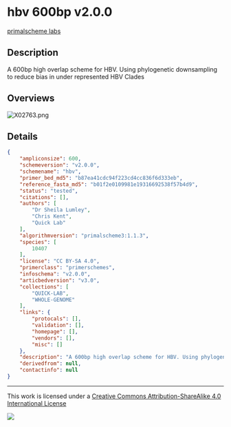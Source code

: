 # hbv 600bp v2.0.0

[primalscheme labs](https://labs.primalscheme.com/detail/hbv/600/v2.0.0)

## Description

A 600bp high overlap scheme for HBV. Using phylogenetic downsampling to reduce bias in under represented HBV Clades

## Overviews

![X02763.png](work/X02763.png)

## Details

```json
{
    "ampliconsize": 600,
    "schemeversion": "v2.0.0",
    "schemename": "hbv",
    "primer_bed_md5": "b87ea41cdc94f223cd4cc836f6d333eb",
    "reference_fasta_md5": "b01f2e0109981e19316692538f57b4d9",
    "status": "tested",
    "citations": [],
    "authors": [
        "Dr Sheila Lumley",
        "Chris Kent",
        "Quick Lab"
    ],
    "algorithmversion": "primalscheme3:1.1.3",
    "species": [
        10407
    ],
    "license": "CC BY-SA 4.0",
    "primerclass": "primerschemes",
    "infoschema": "v2.0.0",
    "articbedversion": "v3.0",
    "collections": [
        "QUICK-LAB",
        "WHOLE-GENOME"
    ],
    "links": {
        "protocals": [],
        "validation": [],
        "homepage": [],
        "vendors": [],
        "misc": []
    },
    "description": "A 600bp high overlap scheme for HBV. Using phylogenetic downsampling to reduce bias in under represented HBV Clades",
    "derivedfrom": null,
    "contactinfo": null
}
```



------------------------------------------------------------------------

This work is licensed under a [Creative Commons Attribution-ShareAlike 4.0 International License](http://creativecommons.org/licenses/by-sa/4.0/) 

![](https://i.creativecommons.org/l/by-sa/4.0/88x31.png)